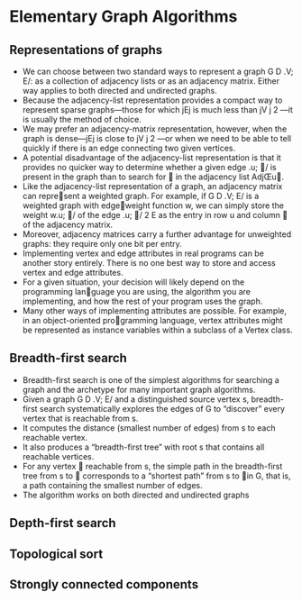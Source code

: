 # Elementary Graph Algorithms

## Representations of graphs

- We can choose between two standard ways to represent a graph G D .V; E/: as a collection of adjacency lists or as an adjacency matrix. Either way applies to both directed and undirected graphs.
- Because the adjacency-list representation provides a compact way to represent sparse graphs—those for which jEj is much less than jV j 2 —it is usually the method of choice.
- We may prefer an adjacency-matrix representation, however, when the graph is dense—jEj is close to jV j 2 —or when we need to be able to tell quickly if there is an edge connecting two given vertices.
- A potential disadvantage of the adjacency-list representation is that it provides no quicker way to determine whether a given edge .u; / is present in the graph than to search for  in the adjacency list AdjŒu.
- Like the adjacency-list representation of a graph, an adjacency matrix can represent a weighted graph. For example, if G D .V; E/ is a weighted graph with edgeweight function w, we can simply store the weight w.u; / of the edge .u; / 2 E as the entry in row u and column  of the adjacency matrix.
- Moreover, adjacency matrices carry a further advantage for unweighted graphs: they require only one bit per entry.
- Implementing vertex and edge attributes in real programs can be another story entirely. There is no one best way to store and access vertex and edge attributes.
- For a given situation, your decision will likely depend on the programming language you are using, the algorithm you are implementing, and how the rest of your program uses the graph.
- Many other ways of implementing attributes are possible. For example, in an object-oriented programming language, vertex attributes might be represented as instance variables within a subclass of a Vertex class.

## Breadth-first search

- Breadth-first search is one of the simplest algorithms for searching a graph and the archetype for many important graph algorithms.
- Given a graph G D .V; E/ and a distinguished source vertex s, breadth-first search systematically explores the edges of G to “discover” every vertex that is reachable from s.
- It computes the distance (smallest number of edges) from s to each reachable vertex.
- It also produces a “breadth-first tree” with root s that contains all reachable vertices.
- For any vertex  reachable from s, the simple path in the breadth-first tree from s to  corresponds to a “shortest path” from s to  in G, that is, a path containing the smallest number of edges.
- The algorithm works on both directed and undirected graphs



## Depth-first search




## Topological sort



## Strongly connected components








